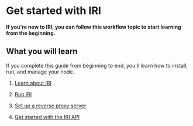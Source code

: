 # Get started with IRI

**If you're new to IRI, you can follow this workflow topic to start learning from the beginning.**

## What you will learn

If you complete this guide from beginning to end, you'll learn how to install, run, and manage your node.

1. [Learn about IRI](../introduction/overview.md)

2. [Run IRI](../how-to-guides/install-iri.md)

3. [Set up a reverse proxy server](../how-to-guides/set-up-a-reverse-proxy.md)

4. [Get started with the IRI API](../how-to-guides/get-started-with-the-api.md)
